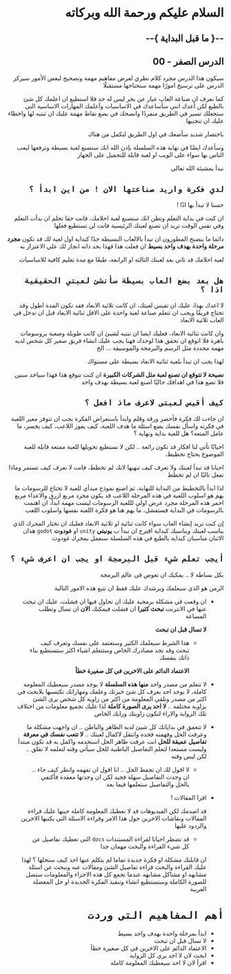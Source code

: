 <div dir = rtl>

# السلام عليكم ورحمة الله وبركاته
## --{ ما قبل البداية }--
## الدرس الصفر - 00

سيكون هذا الدرس مجرد كلام نظري لعرض مفاهيم مهمة وتصحيح لبعض الأمور
سيركز الدرس على ترسيخ امورًا مهمة سنحتاجها مستقبلًا

كما نعرف ان صناعة العاب عبار عن بحر ليس له حد
فلا استطيع ان اعلمك كل شئ بالطبع
لكن أعدك انني سأساعدك في الاساسيات
وأعلمك المهارات الاساسية التى ستجعلك تسير في الطريق منفردًا
وانصحك في بضع نقاط مهمة عليك ان تنتبه لها واخطاء عليك ان تتجنبها

باختصار شديد سأضعك في اول الطريق لتكمل من هناك

وسأعدك ايضًا في نهاية هذه السلسلة بإذن الله انك ستصنع لعبة بسيطة وترفعها ليعب الناس بها
سواء على الويب او لعبة قابلة للتحميل على الجهاز

نبدأ بمشيئة الله تعالى

## `لدي فكرة واريد صناعتها الان ! من اين ابدأ ؟`

حسنا لا تبدأ بها اذًا !

ان كنت في بداية التعلم وتظن انك ستصنع لعبة احلامك، فانت حقا تحلم
ان بدأت التعلم وفي نفس الوقت تريد ان تصنع لعبتك الرئيسية فانت لن تستطيع فعلها

دائما ما ينصنح المطورون ان تبدأ بالالعاب البسيطة جدًا كبداية
اول لعبة لك قد تكون **مجرد مرحلة واحدة بهدف واحد بسيط**
ان فعلت هذا فهذا بحد ذاته انجاز لك علي الاعتزاز به

لعبة احلامك قد تاتي بعد لعبتك الثالثة او الرابعة، طبعًا مع مدة تعليم كافية للاساسيات 

## `هل بعد بضع العاب بسيطة سأنشئ لعبتي الحقيقية اذا ؟`
لا اعدك بهذا، عليك ان تقيس لعبتك، ان كانت ثلاثية الابعاد فقد تكون المدة اطول وقد تحتاج فريقًا ويجب ان تتعلم صناعة لعبة واحدة على الاقل ثنائية الابعاد قبل ان تدخل في العاب ثلاثية الابعاد

وان كانت ثنائية الابعاد، فعليك ايضا ان تنتبه لشيئ ان كانت طويلة وصعبة بروسومات باهرة فلا اتوقع ان تحقق هذا لوحدك فهنا يجب عليك انشاء فريق صغير كل شخص لديه مهمة محددة مثل الرسم والبرمجة والموسيقة ... الخ

لهذا يجب ان تبدأ بلعبة ثنائية الابعاد بسيطة على مستواك

**نصيحة لا تتوقع ان تصنع لعبة مثل الشركات الكبيرة**
ان كنت تتوقع هذا فهذا سياخذ سنين فلا تضع هذا في اهدافك حاليًا 
اصنع لعبة بسيطة بهدف واحد

## `كيف أقيس لعبتى لاعرف ماذ افعل ؟`
ان جاءت لك فكرة فأحضر ورقة وقلم وابدأ باستعراض الفكرة
يجب ان تتوفر معير اللعبة في فكرته واسأل نفسك بضع اسئلة
ما هدف اللعبة، كيف يفوز اللاعب، كيف يخسر، ما عامل المتعة؟
هل للعبة بداية ونهاية ؟

احيانًا تأتي لنا افكار قد تكون رائعة .. لكن لا نستطيع تحويلها للعبة ممتعة قابلة للعبة
الموضوع يحتاج تخطيط،

احيانا قد تبدأ لعبتك ولا تعرف كيف تنهيها لانك لم تخطط، فانت لا تعرف كيف تستمر وماذا تفعل تاليًا ان لم تخطط

لذا ابدأ بالتخطيط من البداية للنهاية، ثم اصنع نموذج مبدأي للعبة
لا تختاح للرسومات ما يهم هو اسلوب اللعبة في هذه المرحلة
اللاعب قد يكون مجرد مربع ازرق والاعداء مربع احمر
هذه المرحلة مجرد عرض اولي لللعبة الرسومات ليست مهمة ابدأ، ان اهتمت بالرسومات في البداية فستفشل، ما يهم هنا هو فكرة اللعبة نفسها واسلوب اللعب

إن كنت تريد إنشاء العاب سواء كانت ثنائية او ثلاثية الابعاد
فعليك ان تختار المحرك الذي يناسب لعبتك ويناسبك
كبداية اقترح ان تبدأ ب **يونيتي** `unity` او **غودوت** `godot` هذان الاثنان مناسبان كبداية
بالطبع في هذه السلسلة سنعمل بمحرك غودوت

## `أيجب تعلم شيء قبل البرمجة او يجب ان اعرف شيء ؟`
بكل بساطة لا .. يمكنك ان تغوص في عالم البرمجة 

الزمن هو الذي سيعلمك ويرشدك عليك فقط ان تتبع هذه الامور التالية 
*  ان وقعت في مشكلة برمجية عليك ان تحاول فيها  ان فشلت، عليك ان تبحث عنها في الانترنت **تبحث كثيرا** ان فشلت فيمكنك **الان** ان تسال وتطلب المساعة 

   **لا تسال قبل ان تبحث**

   * هذا الشرط سيعلمك الكثير وستعتمد على نفسك وتعرف كيف تبحث
وقد تجد مصادرك الخاص وستتعلم اشياء اكثر
ستستطيع بناء ذاتك بنفسك

     **الاعتماد الدائم على الاخرين في كل صغيرة خطأ**

* لا تتعلم من مصدر واحد **منها هذه السلسلة**
لا يوجد مصدر سيعطيك المعلومة كاملة، لا يوجد احد يعرف كل شئ
خبرتك وعلمك ومهاراتك تكتسبها بلابحث في اكثر من مصدر وتلقي المعلومة من اكثر من زاوية 
كل شخص يرى الشئ بزاوية مختلفة .. **لا احد يرى الصورة كاملة** لذا عليك تجميع معلومات من اختلاف تلك الزواية والاراء لتكون زاويتك ورايك الخاص

* لا تتعمق في بداياتك
كل شيئ لديه الظاهر والباطن .. ان واجهت مشكلة ما وعرفت الحل وفهمته
فخده وانتقل لاكمال لعبتك .. **لا تتعب نفسك في معرفة تفاصيل عميقة للحل**
انت عرفت ظاهر الحل استخدمه واكمل به قد تكون مبتدأ وليست مستعدا لتعلم التفاصيل الباطنية للحل
سيأتي وقته لتعلمه لا تقلق .. لكن ليس وقته

    * لا اقول لك ان تحفظ الحل .. انا اقول ان تفهمه وانظر كيف جاء .. ان وجدت التفاصيل سهلة فجيد
لكن ان وجدتها معقدة فأكتفي بالحل والتفاصيل ستعلمها فيما بعد

* اقرا المقالات !

   قد اصدمك لكن الفيديوهات قد لا تعطيك المعلومة كاملة
حينها عليك قراءة المقالات ونقاشات الاخرين حول هذا الامر
وقراءة الاسئلة التى يكتبها الاخرين والردود عليها

   * قد تضطر احيانا لقراءة المستندات `docs` التى تعطيك تفاصيل عن كل شيء
القراءة والبحث مهمان جدا 

   ان قابلتك مشكلة او فكرة جديدة تماما لم يتكلم عنها احد كيف ستحلها ؟
لهذا عليك القراءة والبحث 
قراءة تفاصيل الشئ ومقالات عنه وتبحث عن اسئلة مشابهه او مشاكل مشابهه
عندما تجمع كل هذه الاجزاء والمعلومات ستصل للصورة الكاملة 
وستستطيع انشاء وتنفيذ الفكرة الجديدة او حل المعضلة الغريبة

# `أهم المفاهيم التى وردت`
* ابدأ بمرحلة واحدة بهدف واحد بسيط
* لا تسال قبل ان تبحث
* الاعتماد الدائم على الاخرين في كل صغيرة خطأ
* ابحث لان لا احد يري كل الزواية
* اقرأ لان لا احد سيعطيك المعلومة كاملة
</div>
